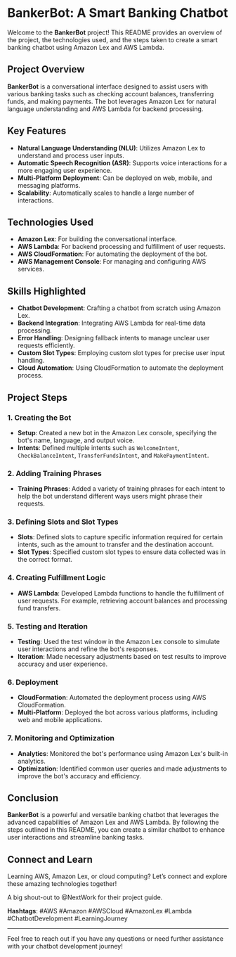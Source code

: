 # BankerBot: A Smart Banking Chatbot

Welcome to the **BankerBot** project! This README provides an overview of the project, the technologies used, and the steps taken to create a smart banking chatbot using Amazon Lex and AWS Lambda.

## Project Overview

**BankerBot** is a conversational interface designed to assist users with various banking tasks such as checking account balances, transferring funds, and making payments. The bot leverages Amazon Lex for natural language understanding and AWS Lambda for backend processing.

## Key Features

- **Natural Language Understanding (NLU)**: Utilizes Amazon Lex to understand and process user inputs.
- **Automatic Speech Recognition (ASR)**: Supports voice interactions for a more engaging user experience.
- **Multi-Platform Deployment**: Can be deployed on web, mobile, and messaging platforms.
- **Scalability**: Automatically scales to handle a large number of interactions.

## Technologies Used

- **Amazon Lex**: For building the conversational interface.
- **AWS Lambda**: For backend processing and fulfillment of user requests.
- **AWS CloudFormation**: For automating the deployment of the bot.
- **AWS Management Console**: For managing and configuring AWS services.

## Skills Highlighted

- **Chatbot Development**: Crafting a chatbot from scratch using Amazon Lex.
- **Backend Integration**: Integrating AWS Lambda for real-time data processing.
- **Error Handling**: Designing fallback intents to manage unclear user requests efficiently.
- **Custom Slot Types**: Employing custom slot types for precise user input handling.
- **Cloud Automation**: Using CloudFormation to automate the deployment process.

## Project Steps

### 1. Creating the Bot

- **Setup**: Created a new bot in the Amazon Lex console, specifying the bot's name, language, and output voice.
- **Intents**: Defined multiple intents such as `WelcomeIntent`, `CheckBalanceIntent`, `TransferFundsIntent`, and `MakePaymentIntent`.

### 2. Adding Training Phrases

- **Training Phrases**: Added a variety of training phrases for each intent to help the bot understand different ways users might phrase their requests.

### 3. Defining Slots and Slot Types

- **Slots**: Defined slots to capture specific information required for certain intents, such as the amount to transfer and the destination account.
- **Slot Types**: Specified custom slot types to ensure data collected was in the correct format.

### 4. Creating Fulfillment Logic

- **AWS Lambda**: Developed Lambda functions to handle the fulfillment of user requests. For example, retrieving account balances and processing fund transfers.

### 5. Testing and Iteration

- **Testing**: Used the test window in the Amazon Lex console to simulate user interactions and refine the bot's responses.
- **Iteration**: Made necessary adjustments based on test results to improve accuracy and user experience.

### 6. Deployment

- **CloudFormation**: Automated the deployment process using AWS CloudFormation.
- **Multi-Platform**: Deployed the bot across various platforms, including web and mobile applications.

### 7. Monitoring and Optimization

- **Analytics**: Monitored the bot's performance using Amazon Lex's built-in analytics.
- **Optimization**: Identified common user queries and made adjustments to improve the bot's accuracy and efficiency.

## Conclusion

**BankerBot** is a powerful and versatile banking chatbot that leverages the advanced capabilities of Amazon Lex and AWS Lambda. By following the steps outlined in this README, you can create a similar chatbot to enhance user interactions and streamline banking tasks.

## Connect and Learn

Learning AWS, Amazon Lex, or cloud computing? Let’s connect and explore these amazing technologies together!

A big shout-out to @NextWork for their project guide.

**Hashtags**: #AWS #Amazon #AWSCloud #AmazonLex #Lambda #ChatbotDevelopment #LearningJourney

---

Feel free to reach out if you have any questions or need further assistance with your chatbot development journey!
